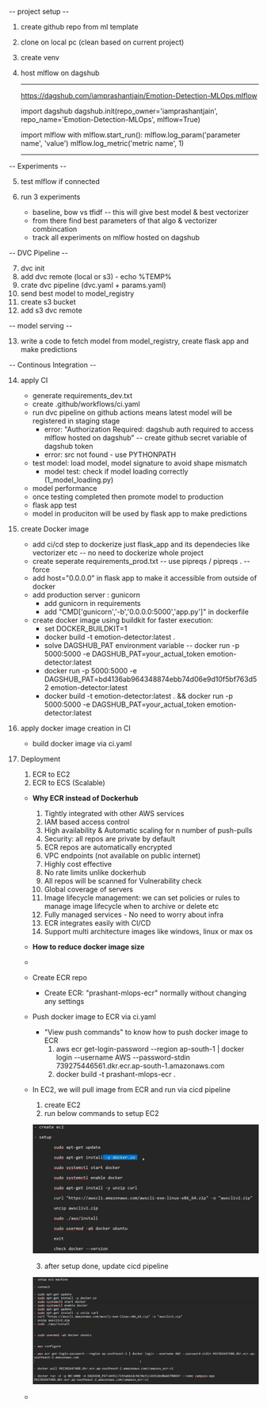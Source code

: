 -- project setup --

1. create github repo from ml template

2. clone on local pc (clean based on current project)

3. create venv

4. host mlflow on dagshub

    --------------------------------------------------------------------------------------------
    https://dagshub.com/iamprashantjain/Emotion-Detection-MLOps.mlflow

    import dagshub
    dagshub.init(repo_owner='iamprashantjain', repo_name='Emotion-Detection-MLOps', mlflow=True)

    import mlflow
    with mlflow.start_run():
    mlflow.log_param('parameter name', 'value')
    mlflow.log_metric('metric name', 1)

    --------------------------------------------------------------------------------------------

-- Experiments --

5. test mlflow if connected

6. run 3 experiments
    - baseline, bow vs tfidf -- this will give best model & best vectorizer
    - from there find best parameters of that algo & vectorizer combincation
    - track all experiments on mlflow hosted on dagshub

-- DVC Pipeline --

7. dvc init
8. add dvc remote (local or s3) - echo %TEMP%
9. crate dvc pipeline (dvc.yaml + params.yaml)
10. send best model to model_registry
11. create s3 bucket
12. add s3 dvc remote

-- model serving --

13. write a code to fetch model from model_registry, create flask app and make predictions


-- Continous Integration --

14. apply CI
    - generate requirements_dev.txt
    - create .github/workflows/ci.yaml
    - run dvc pipeline on github actions means latest model will be registered in staging stage
        - error: "Authorization Required: dagshub auth required to access mlflow hosted on dagshub" -- create github secret variable of dagshub token
        - error: src not found - use PYTHONPATH
    - test model: load model, model signature to avoid shape mismatch
        - model test: check if model loading correctly (1_model_loading.py)
    - model performance
    - once testing completed then promote model to production
    - flask app test
    - model in produciton will be used by flask app to make predictions


15. create Docker image
    - add ci/cd step to dockerize just flask_app and its dependecies like vectorizer etc -- no need to dockerize whole project
    - create seperate requirements_prod.txt -- use pipreqs / pipreqs . --force
    - add host="0.0.0.0" in flask app to make it accessible from outside of docker
    - add production server : gunicorn
        + add gunicorn in requirements
        + add "CMD['gunicorn','-b','0.0.0.0:5000','app.py']" in dockerfile
    - create docker image using buildkit for faster execution:
        + set DOCKER_BUILDKIT=1
        + docker build -t emotion-detector:latest .
        + solve DAGSHUB_PAT environment variable -- docker run -p 5000:5000 -e DAGSHUB_PAT=your_actual_token emotion-detector:latest
        + docker run -p 5000:5000 -e DAGSHUB_PAT=bd4136ab964348874ebb74d06e9d10f5bf763d52 emotion-detector:latest
        + docker build -t emotion-detector:latest . && docker run -p 5000:5000 -e DAGSHUB_PAT=your_actual_token emotion-detector:latest
        

16. apply docker image creation in CI
    - build docker image via ci.yaml


17. Deployment
    1. ECR to EC2 
    2. ECR to ECS (Scalable)

    - **Why ECR instead of Dockerhub**
        1. Tightly integrated with other AWS services
        2. IAM based access control
        3. High availability & Automatic scaling for n number of push-pulls
        4. Security: all repos are private by default
        5. ECR repos are automatically encrypted
        6. VPC endpoints (not available on public internet)
        7. Highly cost effective
        8. No rate limits unlike dockerhub
        9. All repos will be scanned for Vulnerability check
        10. Global coverage of servers
        11. Image lifecycle management: we can set policies or rules to manage image lifecycle when to archive or delete etc
        12. Fully managed services - No need to worry about infra
        13. ECR integrates easily with CI/CD
        14. Support multi architecture images like windows, linux or max os
        

    - **How to reduce docker image size**
    - 

    - Create ECR repo
         - Create ECR: "prashant-mlops-ecr" normally without changing any settings
    
    - Push docker image to ECR via ci.yaml
      - "View push commands" to know how to push docker image to ECR
         1. aws ecr get-login-password --region ap-south-1 | docker login --username AWS --password-stdin 739275446561.dkr.ecr.ap-south-1.amazonaws.com
         2. docker build -t prashant-mlops-ecr .

    - In EC2, we will pull image from ECR and run via cicd pipeline
         1. create EC2
         2. run below commands to setup EC2

         ![alt text](image-1.png)

         3. after setup done, update cicd pipeline

      
      ![alt text](image.png)

    - 





